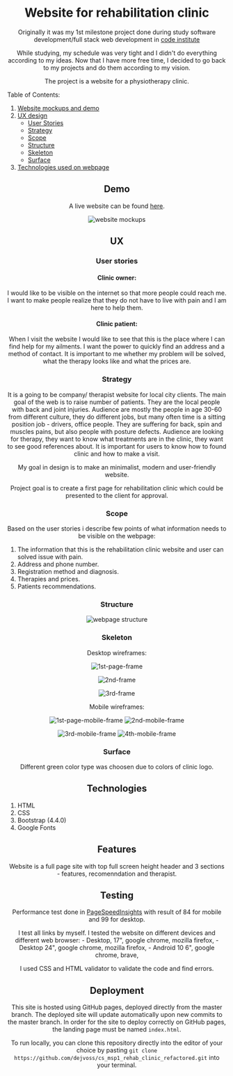 <div align="center">

# Website for rehabilitation clinic

Originally it was my 1st milestone project done during study software development/full stack web development in [code institute](https://codeinstitute.net/)

While studying, my schedule was very tight and I didn't do everything according to my ideas. Now that I have more free time, I decided to go back to my projects and do them according to my vision.

The project is a website for a physiotherapy clinic.

</div>


Table of Contents:

1. [Website mockups and demo](#demo)
2. [UX design](##ux)
    *   [User Stories](###user-stories)
    *   [Strategy](###strategy)
    *   [Scope](###scope)
    *   [Structure](###structure)
    *   [Skeleton](###skeleton)
    *   [Surface](###surface)
3. [Technologies used on webpage](##technologies)

<div align="center">

## Demo
 A live website can be found [here](https://dejvoss.github.io/cs_msp1_rehab_clinic_refactored/).

![website mockups](readme_purpose/mockups.JPG)

## UX
### User stories

#### Clinic owner: 
I would like to be visible on the internet so that more people could reach me. I want to make people realize that they do not have to live with pain and I am here to help them.

#### Clinic patient: 
When I visit the website I would like to see that this is the place where I can find help for my ailments. I want the power to quickly find an address and a method of contact. It is important to me whether my problem will be solved, what the therapy looks like and what the prices are.
### Strategy

It is a going to be company/ therapist website for local city clients. The main goal of the web is to raise number of patients. They are the local people with back and joint injuries. Audience are mostly the people in age 30-60 from different culture, they do different jobs, but many often time is a sitting position job - drivers, office people. They are suffering for back, spin and muscles pains, but also people with posture defects. Audience are looking for therapy, they want to know what treatments are in the clinic, they want to see good references about. It is important for users to know how to found clinic and how to make a visit.

My goal in design is to make an minimalist, modern and user-friendly website. 

Project goal is to create a first page for rehabilitation clinic which could be presented to the client for approval.

### Scope
Based on the user stories i describe few points of what information needs to be visible on the webpage:

</div>

1.  The information that this is the rehabilitation clinic website and user can solved issue with pain.
2.  Address and phone number.
3.  Registration method and diagnosis. 
4.  Therapies and prices.
6.  Patients recommendations.

<div align="center">

### Structure

![webpage structure](readme_purpose/structure.png)

### Skeleton
Desktop wireframes:

![1st-page-frame](readme_purpose/1stframe.png)

![2nd-frame](readme_purpose/2ndframe.png)

![3rd-frame](readme_purpose/3rdframe.png)

Mobile wireframes:

![1st-page-mobile-frame](readme_purpose/1stmobileframe.png)
![2nd-mobile-frame](readme_purpose/2ndmobileframe.png)

![3rd-mobile-frame](readme_purpose/3rdmobileframe.png)
![4th-mobile-frame](readme_purpose/4thmobileframe.png)

### Surface
Different green color type was choosen due to colors of clinic logo.


## Technologies

</div>


1. HTML
2. CSS
3. Bootstrap (4.4.0)
5. Google Fonts

<div align="center">

## Features
Website is a full page site with top full screen height header and 3 sections - features, recomenndation and therapist.

## Testing

Performance test done in [PageSpeedInsights](https://developers.google.com/speed/pagespeed/insights/) with result of 84 for mobile and 99 for desktop.

I test all links by myself.
I tested the website on different devices and different web browser:
    -   Desktop, 17", google chrome, mozilla firefox,
    -   Desktop 24", google chrome, mozilla firefox,
    -   Android 10 6", google chrome, brave,

I used CSS and HTML validator to validate the code and find errors. 

## Deployment
This site is hosted using GitHub pages, deployed directly from the master branch. The deployed site will update automatically upon new commits to the master branch. In order for the site to deploy correctly on GitHub pages, the landing page must be named `index.html`.

To run locally, you can clone this repository directly into the editor of your choice by pasting `git clone https://github.com/dejvoss/cs_msp1_rehab_clinic_refactored.git` into your terminal.

</div>